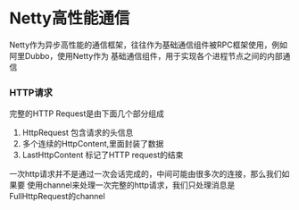 # Netty高性能通信
Netty作为异步高性能的通信框架，往往作为基础通信组件被RPC框架使用，例如阿里Dubbo，使用Netty作为
基础通信组件，用于实现各个进程节点之间的内部通信
### HTTP请求
完整的HTTP Request是由下面几个部分组成

1. HttpRequest 包含请求的头信息
2. 多个连续的HttpContent,里面封装了数据
3. LastHttpContent 标记了HTTP request的结束

一次http请求并不是通过一次会话完成的，中间可能由很多次的连接，那么我们如果要
使用channel来处理一次完整的http请求，我们只处理消息是FullHttpRequest的channel